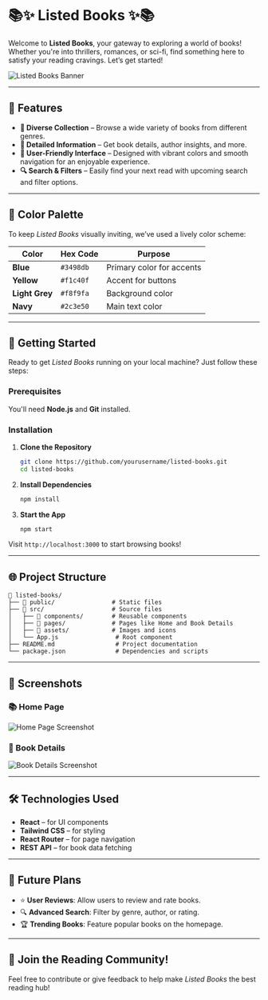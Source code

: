 

# 📚✨ **Listed Books** ✨📚

Welcome to **Listed Books**, your gateway to exploring a world of books! Whether you're into thrillers, romances, or sci-fi, find something here to satisfy your reading cravings. Let’s get started!

![Listed Books Banner](https://i.ibb.co/QnyhrKd/image.png)

---

## 🌈 **Features**

- **🎉 Diverse Collection** – Browse a wide variety of books from different genres.
- **📖 Detailed Information** – Get book details, author insights, and more.
- **💫 User-Friendly Interface** – Designed with vibrant colors and smooth navigation for an enjoyable experience.
- **🔍 Search & Filters** – Easily find your next read with upcoming search and filter options.

---

## 🎨 **Color Palette**

To keep *Listed Books* visually inviting, we’ve used a lively color scheme:

| Color         | Hex Code  | Purpose                  |
|---------------|-----------|--------------------------|
| **Blue**      | `#3498db` | Primary color for accents |
| **Yellow**    | `#f1c40f` | Accent for buttons       |
| **Light Grey**| `#f8f9fa` | Background color         |
| **Navy**      | `#2c3e50` | Main text color          |

---

## 🚀 **Getting Started**

Ready to get *Listed Books* running on your local machine? Just follow these steps:

### Prerequisites

You'll need **Node.js** and **Git** installed.

### Installation

1. **Clone the Repository**  
   ```bash
   git clone https://github.com/yourusername/listed-books.git
   cd listed-books
   ```

2. **Install Dependencies**  
   ```bash
   npm install
   ```

3. **Start the App**  
   ```bash
   npm start
   ```

Visit `http://localhost:3000` to start browsing books!

---

## 🌐 **Project Structure**

```plaintext
📂 listed-books/
├── 📂 public/                # Static files
├── 📂 src/                   # Source files
│   ├── 📂 components/        # Reusable components
│   ├── 📂 pages/             # Pages like Home and Book Details
│   ├── 📂 assets/            # Images and icons
│   └── App.js                # Root component
├── README.md                 # Project documentation
└── package.json              # Dependencies and scripts
```

---

## 📸 **Screenshots**

### 📚 Home Page
![Home Page Screenshot](https://i.ibb.co/59LhnsG/image.png)

### 📖 Book Details
![Book Details Screenshot](https://i.ibb.co/fG5H8nY/image.png)

---

## 🛠️ **Technologies Used**

- **React** – for UI components
- **Tailwind CSS** – for styling
- **React Router** – for page navigation
- **REST API** – for book data fetching

---

## 🚀 **Future Plans**

- ⭐ **User Reviews**: Allow users to review and rate books.
- 🔍 **Advanced Search**: Filter by genre, author, or rating.
- 🏆 **Trending Books**: Feature popular books on the homepage.

---

## 🎉 **Join the Reading Community!**

Feel free to contribute or give feedback to help make *Listed Books* the best reading hub!